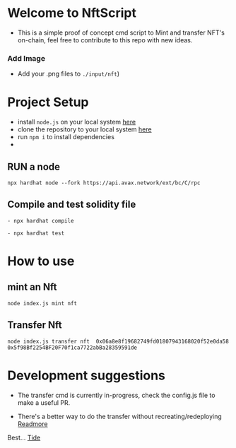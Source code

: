 # Welcome to NftScript 

- This is a simple proof of concept cmd script to Mint and transfer NFT's on-chain, feel free to contribute to this repo with new ideas.



### Add Image
- Add your .png files to `./input/nft`)


# Project Setup
- install `node.js` on your local system [here](https://nodejs.org/en/)
- clone the repository to your local system [here](https://github.com/Godtide/nftscript.git)
- run `npm i` to install dependencies
-



## RUN a node

<!-- Open terminal, after inspecting .env files and asserting correctness of configuration -->
```
npx hardhat node --fork https://api.avax.network/ext/bc/C/rpc

```

## Compile and test solidity file  

<!-- Open the second terminal -->

```
- npx hardhat compile
```
```
- npx hardhat test
```






# How to use
## mint an Nft

```
node index.js mint nft
```

<!-- mint: cmd, 
 nft: the file path/location
Ensure, you have more than one .png file at the location -->


## Transfer Nft
<!-- in progress -->
```
node index.js transfer nft  0x06a8e8f19682749fd01807943168020f52e0da58 0x5f98Bf2254BF20F70f1ca7722abBa28359591de
```
<!--
transfer : cmd
nft: .png files location
fromAddr : 0x06a8e8f19682749fd01807943168020f52e0da58
toAddr: 0x5f98Bf2254BF20F70f1ca7722abBa28359591de  -->



# Development suggestions

- The transfer cmd is currently in-progress, check the config.js file to make a useful PR.

- There's a better way to do the transfer without recreating/redeploying [Readmore](https://dev.to/hideckies/ethers-js-cheat-sheet-1h5)


Best...
[Tide](https://github.com/Godtide)
